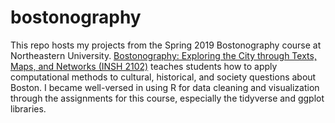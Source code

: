# bostonography
This repo hosts my projects from the Spring 2019 Bostonography course at Northeastern University. [Bostonography: Exploring the City through Texts, Maps, and Networks (INSH 2102)](http://bostonography.benschmidt.org/index.html) teaches students how to apply computational methods to cultural, historical, and society questions about Boston. I became well-versed in using R for data cleaning and visualization through the assignments for this course, especially the tidyverse and ggplot libraries.
